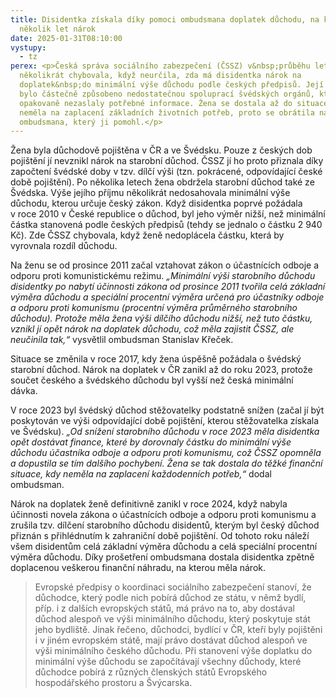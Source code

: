 ```yaml
---
title: Disidentka získala díky pomoci ombudsmana doplatek důchodu, na který měla
  několik let nárok
date: 2025-01-31T08:10:00
vystupy:
  - tz
perex: <p>Česká správa sociálního zabezpečení (ČSSZ) v&nbsp;průběhu let
  několikrát chybovala, když neurčila, zda má disidentka nárok na
  doplatek&nbsp;do minimální výše důchodu podle českých předpisů. Její pochybení
  bylo částečně způsobeno nedostatečnou spoluprací švédských orgánů, které ČSSZ
  opakovaně nezaslaly potřebné informace. Žena se dostala až do situace, kdy
  neměla na zaplacení základních životních potřeb, proto se obrátila na
  ombudsmana, který ji pomohl.</p>
---
```

<p>Žena byla důchodově pojištěna v&nbsp;ČR a ve Švédsku. Pouze z&nbsp;českých dob pojištění jí nevznikl nárok na starobní důchod. ČSSZ jí ho proto přiznala díky započtení švédské doby v&nbsp;tzv. dílčí výši (tzn. pokrácené, odpovídající české době pojištění). Po několika letech žena obdržela starobní důchod také ze Švédska. Výše jejího příjmu několikrát nedosahovala minimální výše důchodu, kterou určuje český zákon. Když disidentka poprvé požádala v&nbsp;roce 2010 v&nbsp;České republice o důchod, byl jeho výměr nižší, než minimální částka stanovená podle českých předpisů (tehdy se jednalo o částku 2&nbsp;940 Kč). Zde ČSSZ chybovala, když ženě nedoplácela částku, která by vyrovnala rozdíl důchodu.&nbsp;</p><p>Na ženu se od prosince 2011 začal vztahovat zákon o účastnících odboje a odporu proti komunistickému režimu. <i>„Minimální výši starobního důchodu disidentky po nabytí účinnosti zákona od prosince 2011 tvořila celá základní výměra důchodu a speciální procentní výměra určená pro účastníky odboje a odporu proti komunismu (procentní výměra průměrného starobního důchodu). Protože měla žena výši dílčího důchodu nižší, než tuto částku, vznikl jí opět nárok na doplatek důchodu, což měla zajistit ČSSZ, ale neučinila tak,“&nbsp;</i>vysvětlil ombudsman Stanislav Křeček.&nbsp;</p><p>Situace se změnila v&nbsp;roce 2017, kdy žena úspěšně požádala o švédský starobní důchod. Nárok na doplatek v&nbsp;ČR zanikl až do roku 2023, protože součet českého a švédského důchodu byl vyšší než česká minimální dávka.&nbsp;</p><p>V&nbsp;roce 2023 byl švédský důchod stěžovatelky podstatně snížen (začal jí být poskytován ve výši odpovídající době pojištění, kterou stěžovatelka získala ve Švédsku).<i> „Od snížení starobního důchodu v&nbsp;roce 2023 měla disidentka opět dostávat finance, které by dorovnaly částku do minimální výše důchodu účastníka odboje a odporu proti komunismu, což ČSSZ opomněla a dopustila se tím dalšího pochybení. Žena se tak dostala do těžké finanční situace, kdy neměla na zaplacení každodenních potřeb,“&nbsp;</i>dodal ombudsman.<i>&nbsp;</i>&nbsp;</p><p>Nárok na doplatek ženě definitivně zanikl v&nbsp;roce 2024, když nabyla účinnosti novela zákona o účastnících odboje a odporu proti komunismu a zrušila tzv. dílčení starobního důchodu disidentů, kterým byl český důchod přiznán s&nbsp;přihlédnutím k&nbsp;zahraniční době pojištění. Od tohoto roku náleží všem disidentům celá základní výměra důchodu a celá speciální procentní výměra důchodu. Díky prošetření ombudsmana dostala disidentka zpětně doplacenou veškerou finanční náhradu, na kterou měla nárok.</p><blockquote><p>Evropské předpisy o koordinaci sociálního zabezpečení stanoví, že důchodce, který podle nich pobírá důchod ze státu, v&nbsp;němž bydlí, příp. i z&nbsp;dalších evropských států, má právo na to, aby dostával důchod alespoň ve výši minimálního důchodu, který poskytuje stát jeho bydliště. Jinak řečeno, důchodci, bydlící v&nbsp;ČR, kteří byly pojištěni i v&nbsp;jiném evropském státě, mají právo dostávat důchod alespoň ve výši minimálního českého důchodu. Při stanovení výše doplatku do minimální výše důchodu se započítávají všechny důchody, které důchodce pobírá z&nbsp;různých členských států Evropského hospodářského prostoru a Švýcarska.&nbsp;</p></blockquote>
